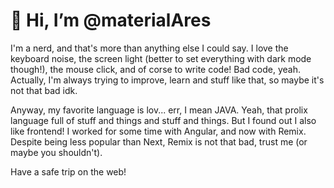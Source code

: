 # 👋 Hi, I’m @materialAres
I'm a nerd, and that's more than anything else I could say. I love the keyboard noise, the screen light (better to set everything with dark mode though!), the mouse click, and of corse to write code! Bad code, yeah. Actually, I'm always trying to improve, learn and stuff like that, so maybe it's not that bad idk.

Anyway, my favorite language is lov... err, I mean JAVA. Yeah, that prolix language full of stuff and things and stuff and things. But I found out I also like frontend! I worked for some time with Angular, and now with Remix. Despite being less popular than Next, Remix is not that bad, trust me (or maybe you shouldn't).

Have a safe trip on the web!

<!---
materialAres/materialAres is a ✨ special ✨ repository because its `README.md` (this file) appears on your GitHub profile.
You can click the Preview link to take a look at your changes.
--->
